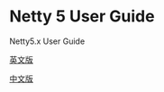 # Netty 5 User Guide
Netty5.x User Guide

[英文版](/netty5-user-guide-en.md)  

[中文版](/netty5-user-guide-cn.md)

